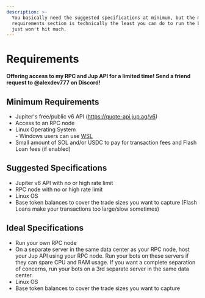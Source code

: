 ```yaml
---
description: >-
  You basically need the suggested specifications at minimum, but the minimum
  requirements section is technically the least you can do to run the bot. You
  just won't hit much.
---
```


# Requirements

**Offering access to my RPC and Jup API for a limited time! Send a friend request to @alexdev777 on Discord!**

## Minimum Requirements

* Jupiter's free/public v6 API (https://quote-api.jup.ag/v6)
* Access to an RPC node
* Linux Operating System\
  \- Windows users can use [WSL](https://learn.microsoft.com/en-us/windows/wsl/install)
* Small amount of SOL and/or USDC to pay for transaction fees and Flash Loan fees (if enabled)

## Suggested Specifications

* Jupiter v6 API with no or high rate limit
* RPC node with no or high rate limit
* Linux OS
* Base token balances to cover the trade sizes you want to capture (Flash Loans make your transactions too large/slow sometimes)

## Ideal Specifications

* Run your own RPC node
* On a separate server in the same data center as your RPC node, host your Jup API using your RPC node. Run your bots on these servers if they can spare CPU and RAM usage. If you want a complete separation of concerns, run your bots on a 3rd separate server in the same data center.
* Linux OS
* Base token balances to cover the trade sizes you want to capture

